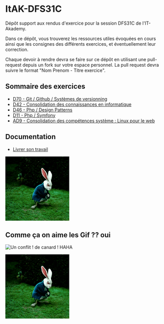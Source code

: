 # ItAK-DFS31C

Dépôt support aux rendus d'exercice pour la session DFS31C de l'IT-Akademy.

Dans ce dépôt, vous trouverez les ressources utiles évoquées en cours ainsi que les consignes des différents exercices, et éventuellement leur correction.

Chaque devoir à rendre devra se faire sur ce dépôt en utilisant une pull-request depuis un fork sur votre espace personnel.
La pull request devra suivre le format "Nom Prenom - Titre exercice".

## Sommaire des exercices

- [D70 - Git / Github / Systèmes de versionning](D70_Git/README.md)
- [D42 - Consolidation des connaissances en informatique](D42_Consolidation_info/README.md)
- [D46 - Php / Design Patterns](D46_Php_Design_Patterns/README.md)
- [D11 - Php / Symfony](D11_Php_Symfony/README.md)
- [AD9 - Consolidation des compétences système : Linux pour le web](AD9_Linux_web/README.md)

## Documentation

- [Livrer son travail](docs/workflow.md)

![Humorous Git GIF](its-Wrabbit-Time.gif)


## Comme ça on aime les Gif ?? oui

![Un conflit ! de canard ! HAHA](https://media1.tenor.com/m/_unefcDI8B8AAAAC/pattes-de-canard-funny.gif "DES PATTES DE CANAAAAAAAAAAAAAAAAAAARD")

![Humorous Git GIF](its-Wrabbit-Time.gif)

